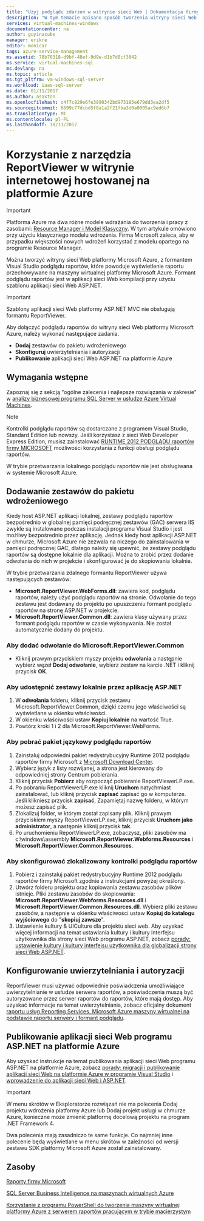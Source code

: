 ```yaml
---
title: "Użyj podglądu zdarzeń w witrynie sieci Web | Dokumentacja firmy Microsoft"
description: "W tym temacie opisano sposób tworzenia witryny sieci Web platformy Microsoft Azure, z formantem Visual Studio podglądu raportów, które powoduje wyświetlenie raportu przechowywane na maszyny wirtualnej platformy Microsoft Azure."
services: virtual-machines-windows
documentationcenter: na
author: guyinacube
manager: erikre
editor: monicar
tags: azure-service-management
ms.assetid: 78b76318-d9bf-48ef-9d9e-d1b7d8cf3042
ms.service: virtual-machines-sql
ms.devlang: na
ms.topic: article
ms.tgt_pltfrm: vm-windows-sql-server
ms.workload: iaas-sql-server
ms.date: 01/11/2017
ms.author: asaxton
ms.openlocfilehash: c4f7c829e6fe3890342bd973185e679dd3ea2df5
ms.sourcegitcommit: 6699c77dcbd5f8a1a2f21fba3d0a0005ac9ed6b7
ms.translationtype: MT
ms.contentlocale: pl-PL
ms.lasthandoff: 10/11/2017
---
```

# <a name="use-reportviewer-in-a-web-site-hosted-in-azure"></a>Korzystanie z narzędzia ReportViewer w witrynie internetowej hostowanej na platformie Azure
> [!IMPORTANT] 
> Platforma Azure ma dwa różne modele wdrażania do tworzenia i pracy z zasobami: [Resource Manager i Model Klasyczny](../../../azure-resource-manager/resource-manager-deployment-model.md). W tym artykule omówiono przy użyciu klasycznego modelu wdrożenia. Firma Microsoft zaleca, aby w przypadku większości nowych wdrożeń korzystać z modelu opartego na programie Resource Manager.

Można tworzyć witryny sieci Web platformy Microsoft Azure, z formantem Visual Studio podglądu raportów, które powoduje wyświetlenie raportu przechowywane na maszyny wirtualnej platformy Microsoft Azure. Formant podglądu raportów jest w aplikacji sieci Web kompilacji przy użyciu szablonu aplikacji sieci Web ASP.NET.

> [!IMPORTANT]
> Szablony aplikacji sieci Web platformy ASP.NET MVC nie obsługują formantu ReportViewer.

Aby dołączyć podglądu raportów do witryny sieci Web platformy Microsoft Azure, należy wykonać następujące zadania.

* **Dodaj** zestawów do pakietu wdrożeniowego
* **Skonfiguruj** uwierzytelniania i autoryzacji
* **Publikowanie** aplikacji sieci Web ASP.NET na platformie Azure

## <a name="prerequisites"></a>Wymagania wstępne
Zapoznaj się z sekcją "ogólne zalecenia i najlepsze rozwiązania w zakresie" w [analizy biznesowej programu SQL Server w usłudze Azure Virtual Machines](../classic/ps-sql-bi.md).

> [!NOTE]
> Kontrolki podglądu raportów są dostarczane z programem Visual Studio, Standard Edition lub nowszy. Jeśli korzystasz z sieci Web Developer Express Edition, musisz zainstalować [RUNTIME 2012 PODGLĄDU raportów firmy MICROSOFT](https://www.microsoft.com/download/details.aspx?id=35747) możliwości korzystania z funkcji obsługi podglądu raportów.
> 
> W trybie przetwarzania lokalnego podglądu raportów nie jest obsługiwana w systemie Microsoft Azure.

## <a name="adding-assemblies-to-the-deployment-package"></a>Dodawanie zestawów do pakietu wdrożeniowego
Kiedy host ASP.NET aplikacji lokalnej, zestawy podglądu raportów bezpośrednio w globalnej pamięci podręcznej zestawów (GAC) serwera IIS zwykle są instalowane podczas instalacji programu Visual Studio i jest możliwy bezpośrednio przez aplikację. Jednak kiedy host aplikacji ASP.NET w chmurze, Microsoft Azure nie zezwala na niczego do zainstalowania w pamięci podręcznej GAC, dlatego należy się upewnić, że zestawy podglądu raportów są dostępne lokalnie dla aplikacji. Można to zrobić przez dodanie odwołania do nich w projekcie i skonfigurować je do skopiowania lokalnie.

W trybie przetwarzania zdalnego formantu ReportViewer używa następujących zestawów:

* **Microsoft.ReportViewer.WebForms.dll**: zawiera kod, podglądu raportów, należy użyć podglądu raportów na stronie. Odwołanie do tego zestawu jest dodawany do projektu po upuszczeniu formant podglądu raportów na stronę ASP.NET w projekcie.
* **Microsoft.ReportViewer.Common.dll**: zawiera klasy używany przez formant podglądu raportów w czasie wykonywania. Nie został automatycznie dodany do projektu.

### <a name="to-add-a-reference-to-microsoftreportviewercommon"></a>Aby dodać odwołanie do Microsoft.ReportViewer.Common
* Kliknij prawym przyciskiem myszy projektu **odwołania** a następnie wybierz węzeł **Dodaj odwołanie**, wybierz zestaw na karcie .NET i kliknij przycisk **OK**.

### <a name="to-make-the-assemblies-locally-accessible-by-your-aspnet-application"></a>Aby udostępnić zestawy lokalnie przez aplikację ASP.NET
1. W **odwołania** folderu, kliknij przycisk zestawu Microsoft.ReportViewer.Common, dzięki czemu jego właściwości są wyświetlane w okienku właściwości.
2. W okienku właściwości ustaw **Kopiuj lokalnie** na wartość True.
3. Powtórz kroki 1 i 2 dla Microsoft.ReportViewer.WebForms.

### <a name="to-get-reportviewer-language-pack"></a>Aby pobrać pakiet językowy podglądu raportów
1. Zainstaluj odpowiedni pakiet redystrybucyjny Runtime 2012 podglądu raportów firmy Microsoft z [Microsoft Download Center](http://go.microsoft.com/fwlink/?LinkId=317386).
2. Wybierz język z listy rozwijanej, a strona jest kierowany do odpowiedniej strony Centrum pobierania.
3. Kliknij przycisk **Pobierz** aby rozpocząć pobieranie ReportViewerLP.exe.
4. Po pobraniu ReportViewerLP.exe kliknij **Uruchom** natychmiast zainstalować, lub kliknij przycisk **zapisać** zapisać go w komputerze. Jeśli klikniesz przycisk **zapisać**, Zapamiętaj nazwę folderu, w którym możesz zapisać plik.
5. Zlokalizuj folder, w którym został zapisany plik. Kliknij prawym przyciskiem myszy ReportViewerLP.exe, kliknij przycisk **Uruchom jako administrator**, a następnie kliknij przycisk **tak**.
6. Po uruchomieniu ReportViewerLP.exe, zobaczysz, pliki zasobów ma c:\windows\assembly **Microsoft.ReportViewer.Webforms.Resources** i **Microsoft.ReportViewer.Common.Resources**.

### <a name="to-configure-for-localized-reportviewer-control"></a>Aby skonfigurować zlokalizowany kontrolki podglądu raportów
1. Pobierz i zainstaluj pakiet redystrybucyjny Runtime 2012 podglądu raportów firmy Microsoft zgodnie z instrukcjami powyżej określony.
2. Utwórz <language> folderu projektu oraz kopiowania zestawu zasobów plików istnieje. Pliki zestawu zasobów do skopiowania: **Microsoft.ReportViewer.Webforms.Resources.dll** i **Microsoft.ReportViewer.Common.Resources.dll**. Wybierz pliki zestawu zasobów, a następnie w okienku właściwości ustaw **Kopiuj do katalogu wyjściowego** do "**skopiuj zawsze**".
3. Ustawienie kultury & UICulture dla projektu sieci web. Aby uzyskać więcej informacji na temat ustawiania kultury i kultury interfejsu użytkownika dla strony sieci Web programu ASP.NET, zobacz [porady: ustawienie kultury i kultury interfejsu użytkownika dla globalizacji strony sieci Web ASP.NET](http://go.microsoft.com/fwlink/?LinkId=237461).

## <a name="configuring-authentication-and-authorization"></a>Konfigurowanie uwierzytelniania i autoryzacji
ReportViewer musi używać odpowiednie poświadczenia umożliwiające uwierzytelnianie w usłudze serwera raportów, a poświadczenia muszą być autoryzowane przez serwer raportów do raportów, które mają dostęp. Aby uzyskać informacje na temat uwierzytelniania, zobacz oficjalny dokument [raportu usług Reporting Services, Microsoft Azure maszyny wirtualnej na podstawie raportu serwery i formant podglądu](https://msdn.microsoft.com/library/azure/dn753698.aspx).

## <a name="publish-the-aspnet-web-application-to-azure"></a>Publikowanie aplikacji sieci Web programu ASP.NET na platformie Azure
Aby uzyskać instrukcje na temat publikowania aplikacji sieci Web programu ASP.NET na platformie Azure, zobacz [porady: migracji i publikowanie aplikacji sieci Web na platformie Azure w programie Visual Studio](../../../vs-azure-tools-migrate-publish-web-app-to-cloud-service.md) i [wprowadzenie do aplikacji sieci Web i ASP.NET](../../../app-service/app-service-web-get-started-dotnet.md).

> [!IMPORTANT]
> W menu skrótów w Eksploratorze rozwiązań nie ma polecenia Dodaj projektu wdrożenia platformy Azure lub Dodaj projekt usługi w chmurze Azure, konieczne może zmienić platformę docelową projektu na program .NET Framework 4.
> 
> Dwa polecenia mają zasadniczo te same funkcje. Co najmniej inne polecenie będą wyświetlane w menu skrótów w zależności od wersji zestawu SDK platformy Microsoft Azure został zainstalowany.
> 
> 

## <a name="resources"></a>Zasoby
[Raporty firmy Microsoft](http://go.microsoft.com/fwlink/?LinkId=205399)

[SQL Server Business Intelligence na maszynach wirtualnych Azure](../classic/ps-sql-bi.md)

[Korzystanie z programu PowerShell do tworzenia maszyny wirtualnej platformy Azure z serwerem raportów pracującym w trybie macierzystym](../classic/ps-sql-report.md)


